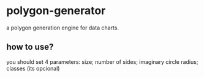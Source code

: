 # polygon-generator
a polygon generation engine for data charts.
## how to use? ##
you should set 4 parameters: 
  size;
  number of sides;
  imaginary circle radius;
  classes (its opcional)

